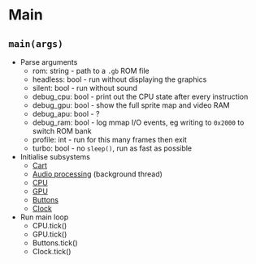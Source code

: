 Main
====

`main(args)`
------------
- Parse arguments
  - rom: string - path to a `.gb` ROM file
  - headless: bool - run without displaying the graphics
  - silent: bool - run without sound
  - debug_cpu: bool - print out the CPU state after every instruction
  - debug_gpu: bool - show the full sprite map and video RAM
  - debug_apu: bool - ?
  - debug_ram: bool - log mmap I/O events, eg writing to `0x2000` to switch ROM bank
  - profile: int - run for this many frames then exit
  - turbo: bool - no `sleep()`, run as fast as possible
- Initialise subsystems
  - [Cart](cart.md)
  - [Audio processing](apu.md) (background thread)
  - [CPU](cpu.md)
  - [GPU](gpu.md)
  - [Buttons](buttons.md)
  - [Clock](clock.md)
- Run main loop
  - CPU.tick()
  - GPU.tick()
  - Buttons.tick()
  - Clock.tick()
